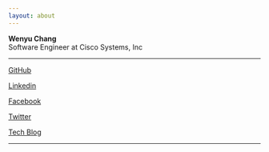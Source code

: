 ```yaml
---
layout: about
---
```


**Wenyu Chang**<br />
Software Engineer at Cisco Systems, Inc

---

<div class="links">
<a href="https://github.com/WenyuChang" target="_blank">GitHub</a>

<a href="https://www.linkedin.com/in/wenyuchang" target="_blank">Linkedin</a>

<a href="https://www.facebook.com/wychang87" target="_blank">Facebook</a>

<a href="https://twitter.com/changwy" target="_blank">Twitter</a>

<a href="https://wenyuchang.github.io/blog">Tech Blog</a>
</div>

---
